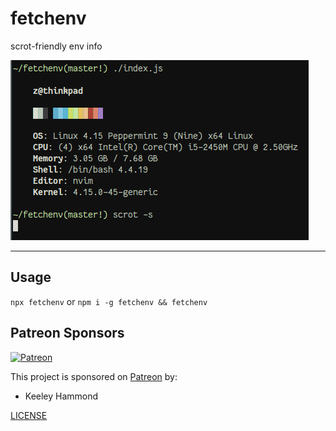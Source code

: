 # fetchenv

scrot-friendly env info

![screenshot](/screenshot.png?raw=true)

--------

## Usage

`npx fetchenv` or `npm i -g fetchenv && fetchenv`

## Patreon Sponsors

[![Patreon](https://img.shields.io/badge/patreon-donate-yellow.svg)](https://www.patreon.com/zacanger)

This project is sponsored on [Patreon](https://www.patreon.com/zacanger) by:

* Keeley Hammond

[LICENSE](./LICENSE.md)
